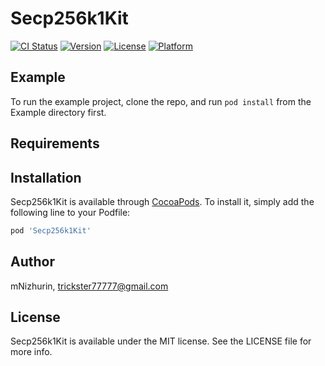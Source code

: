# Secp256k1Kit

[![CI Status](https://img.shields.io/travis/mNizhurin/Secp256k1Kit.svg?style=flat)](https://travis-ci.org/mNizhurin/Secp256k1Kit)
[![Version](https://img.shields.io/cocoapods/v/Secp256k1Kit.svg?style=flat)](https://cocoapods.org/pods/Secp256k1Kit)
[![License](https://img.shields.io/cocoapods/l/Secp256k1Kit.svg?style=flat)](https://cocoapods.org/pods/Secp256k1Kit)
[![Platform](https://img.shields.io/cocoapods/p/Secp256k1Kit.svg?style=flat)](https://cocoapods.org/pods/Secp256k1Kit)

## Example

To run the example project, clone the repo, and run `pod install` from the Example directory first.

## Requirements

## Installation

Secp256k1Kit is available through [CocoaPods](https://cocoapods.org). To install
it, simply add the following line to your Podfile:

```ruby
pod 'Secp256k1Kit'
```

## Author

mNizhurin, trickster77777@gmail.com

## License

Secp256k1Kit is available under the MIT license. See the LICENSE file for more info.
